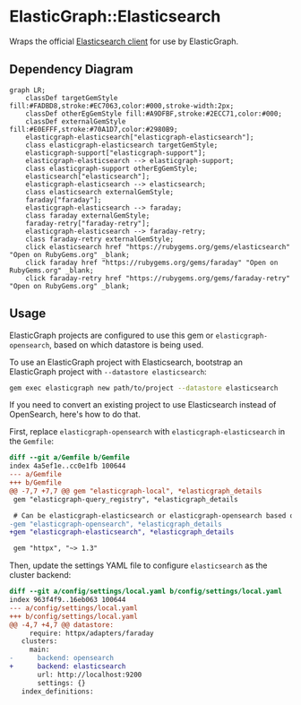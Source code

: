 # ElasticGraph::Elasticsearch

Wraps the official [Elasticsearch client](https://github.com/elastic/elasticsearch-ruby) for use by ElasticGraph.

## Dependency Diagram

```mermaid
graph LR;
    classDef targetGemStyle fill:#FADBD8,stroke:#EC7063,color:#000,stroke-width:2px;
    classDef otherEgGemStyle fill:#A9DFBF,stroke:#2ECC71,color:#000;
    classDef externalGemStyle fill:#E0EFFF,stroke:#70A1D7,color:#2980B9;
    elasticgraph-elasticsearch["elasticgraph-elasticsearch"];
    class elasticgraph-elasticsearch targetGemStyle;
    elasticgraph-support["elasticgraph-support"];
    elasticgraph-elasticsearch --> elasticgraph-support;
    class elasticgraph-support otherEgGemStyle;
    elasticsearch["elasticsearch"];
    elasticgraph-elasticsearch --> elasticsearch;
    class elasticsearch externalGemStyle;
    faraday["faraday"];
    elasticgraph-elasticsearch --> faraday;
    class faraday externalGemStyle;
    faraday-retry["faraday-retry"];
    elasticgraph-elasticsearch --> faraday-retry;
    class faraday-retry externalGemStyle;
    click elasticsearch href "https://rubygems.org/gems/elasticsearch" "Open on RubyGems.org" _blank;
    click faraday href "https://rubygems.org/gems/faraday" "Open on RubyGems.org" _blank;
    click faraday-retry href "https://rubygems.org/gems/faraday-retry" "Open on RubyGems.org" _blank;
```

## Usage

ElasticGraph projects are configured to use this gem or `elasticgraph-opensearch`, based on which datastore is being used.

To use an ElasticGraph project with Elasticsearch, bootstrap an ElasticGraph project with `--datastore elasticsearch`:

```bash
gem exec elasticgraph new path/to/project --datastore elasticsearch
```

If you need to convert an existing project to use Elasticsearch instead of OpenSearch, here's how to do that.

First, replace `elasticgraph-opensearch` with `elasticgraph-elasticsearch` in the `Gemfile`:

```diff
diff --git a/Gemfile b/Gemfile
index 4a5ef1e..cc0e1fb 100644
--- a/Gemfile
+++ b/Gemfile
@@ -7,7 +7,7 @@ gem "elasticgraph-local", *elasticgraph_details
 gem "elasticgraph-query_registry", *elasticgraph_details

 # Can be elasticgraph-elasticsearch or elasticgraph-opensearch based on the datastore you want to use.
-gem "elasticgraph-opensearch", *elasticgraph_details
+gem "elasticgraph-elasticsearch", *elasticgraph_details

 gem "httpx", "~> 1.3"

```

Then, update the settings YAML file to configure `elasticsearch` as the cluster backend:

```diff
diff --git a/config/settings/local.yaml b/config/settings/local.yaml
index 963f4f9..16eb063 100644
--- a/config/settings/local.yaml
+++ b/config/settings/local.yaml
@@ -4,7 +4,7 @@ datastore:
     require: httpx/adapters/faraday
   clusters:
     main:
-      backend: opensearch
+      backend: elasticsearch
       url: http://localhost:9200
       settings: {}
   index_definitions:
```
